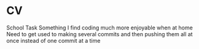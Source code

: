 # CV
School Task
Something
I find coding much more enjoyable when at home
Need to get used to making several commits and then pushing them all at once instead of one commit at a time